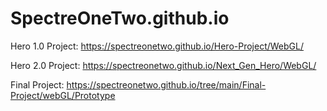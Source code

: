 # SpectreOneTwo.github.io

Hero 1.0 Project: https://spectreonetwo.github.io/Hero-Project/WebGL/

Hero 2.0 Project: https://spectreonetwo.github.io/Next_Gen_Hero/WebGL/

Final Project: https://spectreonetwo.github.io/tree/main/Final-Project/webGL/Prototype
